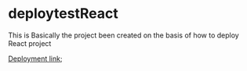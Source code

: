# deploytestReact
This is Basically the project been created on the basis of how to deploy React project

[Deployment link](https://shashankpk31.github.io/deploytestReact/#/);
